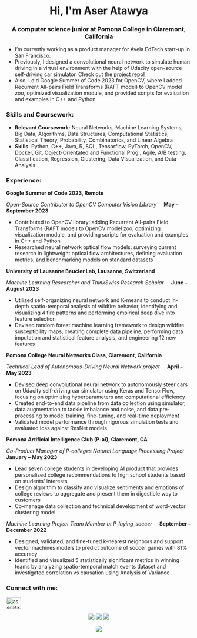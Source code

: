 <h1 align="center">Hi, I'm Aser Atawya</h1>
<h3 align="center">A computer science junior at Pomona College in Claremont, California</h3>

- I’m currently working as a product manager for Avela EdTech start-up in San Francisco. 
- Previously, I designed a convolutional neural network to simulate human driving in a virtual environment with the help of Udacity open-source self-driving car simulator. Check out the [project repo!](https://github.com/Aser-Abdelfatah/Neural-Networks-for-Self-Driving-Cars)
- Also, I did Google Summer of Code 2023 for OpenCV, where I added Recurrent All-pairs Field Transforms (RAFT model) to OpenCV model zoo, optimized visualization module, and provided scripts for evaluation and examples in C++ and Python

<h3 align="left">Skills and Coursework:</h3>

- **Relevant Coursework**: Neural Networks, Machine Learning Systems, Big Data, Algorithms, Data Structures, Computational Statistics, Statistical Theory, Probability, Combinatorics, and Linear Algebra
- **Skills**: Python, C++, Java, R, SQL, Tensorflow, PyTorch, OpenCV, Docker, Git, Object-Orientated and Functional Prog., Agile, A/B testing, Classification, Regression, Clustering, Data Visualization, and Data Analysis

<h3 align="left">Experience:</h3>

**Google Summer of Code 2023, Remote**

_Open-Source Contributor to OpenCV Computer Vision Library_ &nbsp;&nbsp;&nbsp; **May – September 2023**

- Contributed to OpenCV library: adding Recurrent All-pairs Field Transforms (RAFT model) to OpenCV model zoo, optimizing visualization module, and providing scripts for evaluation and examples in C++ and Python
- Researched neural network optical flow models: surveying current research in lightweight optical flow architectures, defining evaluation metrics, and benchmarking models on standard datasets

**University of Lausanne Beucler Lab, Lausanne, Switzerland**

_Machine Learning Researcher and ThinkSwiss Research Scholar_ &nbsp;&nbsp;&nbsp; **June – August 2023**

- Utilized self-organizing neural network and K-means to conduct in-depth spatio-temporal analysis of wildfire behavior, identifying and visualizing 4 fire patterns and performing empirical deep dive into feature selection
-	Devised random forest machine learning framework to design wildfire susceptibility maps, creating complete data pipeline, performing data imputation and statistical feature analysis, and engineering 12 new features 

**Pomona College Neural Networks Class, Claremont, California**

_Technical Lead of Autonomous-Driving Neural Network project_ &nbsp;&nbsp;&nbsp; **April – May 2023**

-	Devised deep convolutional neural network to autonomously steer cars on Udacity self-driving car simulator using Keras and TensorFlow, focusing on optimizing hyperparameters and computational efficiency  
-	Created end-to-end data pipeline from data collection using simulator, data augmentation to tackle imbalance and noise, and data pre-processing to model training, fine-tuning, and real-time deployment
-	Validated model performance through rigorous simulation tests and evaluated loss against ResNet models

**Pomona Artificial Intelligence Club (P-ai), Claremont, CA**

_Co-Product Manager of P-colleges Natural Language Processing Project_ &nbsp;&nbsp;&nbsp; **January – May 2023**

- Lead seven college students in developing AI product that provides personalized college recommendations to high school students based on students' interests
- Design algorithm to classify and visualize sentiments and emotions of college reviews to aggregate and present them in digestible way to customers
- Co-manage data collection and technical development of word-vector clustering model

_Machine Learning Project Team Member at P-laying\_soccer_        &nbsp;&nbsp;&nbsp; **September – December 2022**

- Designed, validated, and fine-tuned k-nearest neighbors and support vector machines models to predict outcome of soccer games with 81% accuracy
- Identified and visualized 5 statistically significant metrics in winning teams by analyzing spatio-temporal match events dataset and investigated correlation vs causation using Analysis of Variance


<h3 align="left">Connect with me:</h3>
<p align="left">
<a href="https://linkedin.com/in/aseratawya" target="blank"><img align="center" src="https://raw.githubusercontent.com/rahuldkjain/github-profile-readme-generator/master/src/images/icons/Social/linked-in-alt.svg" alt="aseratawya" height="30" width="40" /></a>
</p>

<p align="center">
  <a href="https://github.com/Aser-Abdelfatah">
    <img src="http://github-profile-summary-cards.vercel.app/api/cards/profile-details?username=Aser-Abdelfatah&theme=transparent" />
  </a>
  <a href="https://github.com/Aser-Abdelfatah">
    <img src="https://github-readme-streak-stats.herokuapp.com/?user=Aser-Abdelfatah&hide_border=true&card_width=338&theme=transparent" />
  </a>
  <a href="https://github.com/Aser-Abdelfatah">
    <img src="http://github-profile-summary-cards.vercel.app/api/cards/stats?username=Aser-Abdelfatah&theme=transparent" />

</p>

<p align="center">
  <a href="https://github.com/Aser-Abdelfatah">
    <img src="https://komarev.com/ghpvc/?username=Aser-Abdelfatah&color=blue&style=flat)" />
  </a>
</p>
